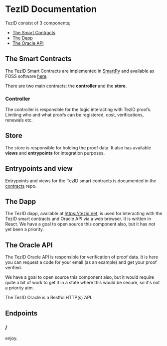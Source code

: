 # TezID Documentation

TezID consist of 3 components;

* [The Smart Contracts](https://github.com/tezid/contracts)
* [The Dapp](https://tezid.net)
* [The Oracle API](#the-oracle-api)

## The Smart Contracts

The TezID Smart Contracts are implemented in [SmartPy](https://smartpy.io/) and available as FOSS software [here](https://github.com/tezid/contracts).

There are two main contracts; the **controller** and the **store**.

### Controller

The controller is responsible for the logic interacting with TezID proofs. Limiting who and what proofs can be registered, cost, verifications, renewals etc. 

## Store

The store is responsible for holding the proof data. It also has available **views** and **entrypoints** for integration purposes.

## Entrypoints and view

Entrypoints and views for the TezID smart contracts is documented in the [contracts](https://github.com/tezid/contracts) repo.

## The Dapp

The TezID dapp, available at https://tezid.net, is used for interacting with the TezID smart contracts and Oracle API via a web browser. It is written in React. We have a goal to open source this component also, but it has not yet been a priority.

## The Oracle API

The TezID Oracle API is responsible for verification of proof data. It is here you can request a code for your email (as an example) and get your proof verified.

We have a goal to open source this component also, but it would require quite a bit of work to get it in a state where this would be secure, so it's not a priority atm.

The TezID Oracle is a Restful HTTP(s) API.

## Endpoints

### / 

enjoy.
